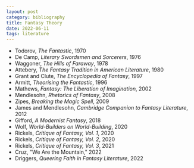 ```yaml
---
layout: post
category: bibliography
title: Fantasy Theory
date: 2022-06-11
tags: literature
---
```


* Todorov, *The Fantastic*, 1970
* De Camp, *Literary Swordsmen and Sorcerers*, 1976
* Waggoner, *The Hills of Faraway*, 1978
* Attebery, *The Fantasy Tradition in American Literature*, 1980
* Grant and Clute, *The Encyclopedia of Fantasy*, 1997
* Armitt, *Theorising the Fantastic*, 1996
* Mathews, *Fantasy: The Liberation of Imagination*, 2002
* Mendlesohn, *Rhetorics of Fantasy*, 2008
* Zipes, *Breaking the Magic Spell*, 2009
* James and Mendlesohn, *Cambridge Companion to Fantasy Literature*, 2012
* Gifford, *A Modernist Fantasy*, 2018
* Wolf, *World-Builders on World-Building*, 2020
* Rickels, *Critique of Fantasy, Vol. 1*, 2020
* Rickels, *Critique of Fantasy, Vol. 2*, 2020
* Rickels, *Critique of Fantasy, Vol. 3*, 2021
* Cruz, "We Are the Mountain," 2022
* Driggers, *Queering Faith in Fantasy Literature*, 2022
